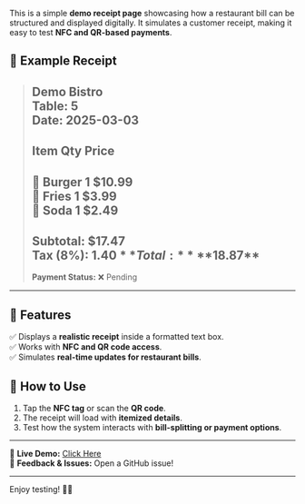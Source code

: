 This is a simple **demo receipt page** showcasing how a restaurant bill can be structured and displayed digitally. It simulates a customer receipt, making it easy to test **NFC and QR-based payments**.

## 📄 Example Receipt

> **Demo Bistro**  
> **Table:** 5  
> **Date:** 2025-03-03  
> -----------------------------------  
> **Item**            **Qty**  **Price**  
> -----------------------------------  
> 🍔 Burger             1      $10.99  
> 🍟 Fries              1      $3.99  
> 🥤 Soda               1      $2.49  
> -----------------------------------  
> **Subtotal:**               $17.47  
> **Tax (8%):**              $1.40  
> **Total:**                   **$18.87**  
> -----------------------------------  
> **Payment Status:**  ❌ Pending  

---

## 🎯 Features
✅ Displays a **realistic receipt** inside a formatted text box.  
✅ Works with **NFC and QR code access**.  
✅ Simulates **real-time updates for restaurant bills**.

## 🚀 How to Use
1. Tap the **NFC tag** or scan the **QR code**.
2. The receipt will load with **itemized details**.
3. Test how the system interacts with **bill-splitting or payment options**.

---

🔗 **Live Demo:** [Click Here](https://edspresso.github.io/restaurant_receipt_demo/)  
💬 **Feedback & Issues:** Open a GitHub issue!

---

Enjoy testing! 🧾✨
